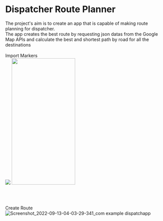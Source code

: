 # Dispatcher Route Planner
The project's aim is to create an app that is capable of making route planning for dispatcher.<br/>
The app creates the best route by requesting json datas from the Google Map APIs and calculate the best and shortest path by road for all the destinations
<br/><br/>
Import Markers<br/>
![](https://user-images.githubusercontent.com/73634279/189752269-fed8b681-3b63-43cb-bdd6-c8672c852cb6.jpg)
<img src="https://user-images.githubusercontent.com/73634279/189752269-fed8b681-3b63-43cb-bdd6-c8672c852cb6.jpg" width="200" height="400" />

<br/><br/>

Create Route
<br/>
![Screenshot_2022-09-13-04-03-29-341_com example dispatchapp](https://user-images.githubusercontent.com/73634279/189752335-c3051aff-59aa-486f-9acd-fb1b2d8d3937.jpg)
